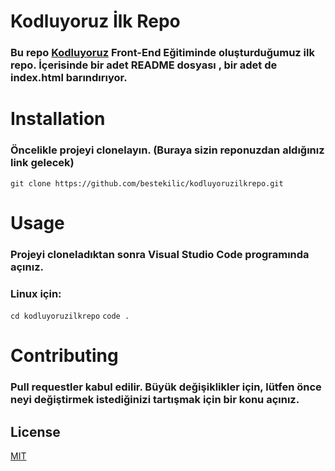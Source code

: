 # Kodluyoruz İlk Repo

### Bu repo [Kodluyoruz](https://www.kodluyoruz.org/) Front-End Eğitiminde oluşturduğumuz ilk repo. İçerisinde bir adet README dosyası , bir adet de index.html barındırıyor.

# Installation

### Öncelikle projeyi clonelayın. (Buraya sizin reponuzdan aldığınız link gelecek) 

`git clone https://github.com/bestekilic/kodluyoruzilkrepo.git`

# Usage

### Projeyi cloneladıktan sonra Visual Studio Code programında açınız.

### Linux için:

`cd kodluyoruzilkrepo`
`code .`

# Contributing

### Pull requestler kabul edilir. Büyük değişiklikler için, lütfen önce neyi değiştirmek istediğinizi tartışmak için bir konu açınız.

## License

 [MIT](https://choosealicense.com/licenses/mit/)


